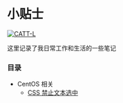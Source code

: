 # 小贴士


[![CATT-L](https://img.shields.io/static/v1?label=Powered%20by&message=CATT-L&color=f61b73)](https://github.com/CATT-L)


这里记录了我日常工作和生活的一些笔记



### 目录

* CentOS 相关
  * [CSS 禁止文本选中](CSS+%e7%a6%81%e6%ad%a2%e6%96%87%e6%9c%ac%e9%80%89%e4%b8%ad.md)

